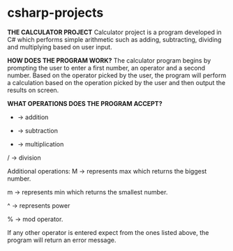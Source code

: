 # csharp-projects

**THE CALCULATOR PROJECT** 
Calculator project is a program developed in C# which performs simple arithmetic such as adding, subtracting, dividing and multiplying based on user input. 

**HOW DOES THE PROGRAM WORK?**
The calculator program begins by prompting the user to enter a first number, an operator and a second number. Based on the operator picked by the user, the program 
will perform a calculation based on the operation picked by the user and then output the results on screen. 


**WHAT OPERATIONS DOES THE PROGRAM ACCEPT?**
+ -> addition
  
- -> subtraction
  
* -> multiplication
  
/ -> division

Additional operations: 
M -> represents max which returns the biggest number.

m -> represents min which returns the smallest number.

^ -> represents power 

% -> mod operator.

If any other operator is entered expect from the ones listed above, the program will return an error message.

